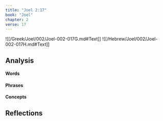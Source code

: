 ```yaml
---
title: "Joel 2:17"
book: "Joel"
chapter: 2
verse: 17
---
```

![[/Greek/Joel/002/Joel-002-017G.md#Text]]
![[/Hebrew/Joel/002/Joel-002-017H.md#Text]]

## Analysis

#### Words

#### Phrases

#### Concepts

## Reflections
